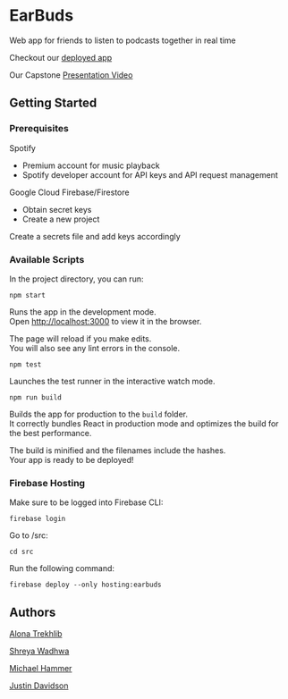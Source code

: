# EarBuds

Web app for friends to listen to podcasts together in real time

Checkout our [deployed app](https://earbuds.web.app/)

Our Capstone [Presentation Video](https://www.youtube.com/watch?v=P83c1WjfAOk&list=PLx0iOsdUOUmnf7I22qeTz8ms5tPM14dgg&index=16)

## Getting Started

### Prerequisites

Spotify

- Premium account for music playback
- Spotify developer account for API keys and API request management

Google Cloud Firebase/Firestore

- Obtain secret keys
- Create a new project

Create a secrets file and add keys accordingly

### Available Scripts

In the project directory, you can run:

`npm start`

Runs the app in the development mode.<br />
Open [http://localhost:3000](http://localhost:3000) to view it in the browser.

The page will reload if you make edits.<br />
You will also see any lint errors in the console.

`npm test`

Launches the test runner in the interactive watch mode.<br />

`npm run build`

Builds the app for production to the `build` folder.<br />
It correctly bundles React in production mode and optimizes the build for the best performance.

The build is minified and the filenames include the hashes.<br />
Your app is ready to be deployed!

### Firebase Hosting

Make sure to be logged into Firebase CLI:

`firebase login`

Go to /src:

`cd src`

Run the following command:

`firebase deploy --only hosting:earbuds`

## Authors

[Alona Trekhlib](https://github.com/trekhleb123)

[Shreya Wadhwa](https://github.com/swadhwa369)

[Michael Hammer](https://github.com/mhammer708)

[Justin Davidson](https://github.com/JDavidson45)
